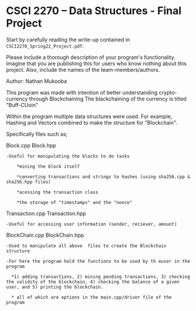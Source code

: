 # CSCI 2270 – Data Structures - Final Project 

Start by carefully reading the write-up contained in `CSCI2270_Spring22_Project.pdf`.

Please include a thorough description of your program's functionality. Imagine that you are publishing this for users who know nothing about this project. Also, include the names of the team-members/authors.

Author: Nathan Mukooba

This program was made with intention of better understanding crypto-currency through Blockchaining
The blackchaining of the currency is titled "Buff-CUoin"

Within the program multiple data structures were used. For example, Hashing and Vectors combined to make the structure for "Blockchain".

Specifically files such as;
  
  Block.cpp
  Block.hpp
  
    -Useful for manipulating the blocks to do tasks
    
        *mining the block itself
        
        *converting transactions and strings to hashes (using sha256.cpp & sha256.hpp files)
        
        *acessing the transaction class
        
        *the storage of "timestamps" and the "nonce"
        
  Transaction.cpp
  Transaction.hpp
  
    -Useful for accessing user information (sender, reciever, amount)
    
  BlockChain.cpp
  BlockChain.hpp
  
    -Used to manipulate all above  files to create the Blockchain structure
    
    -For here the program hold the functions to be used by th euser in the program
    
      *1) adding transactions, 2) mining pending transactions, 3) checking the validity of the blockchain, 4) checking the balance of a given user, and 5) printing the blockchain.
      
      * all of which are options in the main.cpp/driver file of the program
  
  
